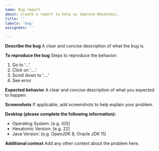 ```yaml
---
name: Bug report
about: Create a report to help us improve Hexatomic.
title: ''
labels: 'bug'
assignees: ''

---
```


**Describe the bug**
A clear and concise description of what the bug is.

**To reproduce the bug**
Steps to reproduce the behavior:
1. Go to '...'
2. Click on '....'
3. Scroll down to '....'
4. See error

**Expected behavior**
A clear and concise description of what you expected to happen.

**Screenshots**
If applicable, add screenshots to help explain your problem.

**Desktop (please complete the following information):**
 - Operating System: [e.g. iOS]
 - Hexatomic Version: [e.g. 22]
 - Java Version: [e.g. OpenJDK 8, Oracle JDK 11]
 

**Additional context**
Add any other context about the problem here.
